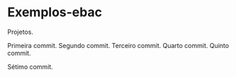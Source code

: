 # Exemplos-ebac
Projetos.

Primeira commit.
Segundo commit.
Terceiro commit.
Quarto commit.
Quinto commit.

Sétimo commit.
